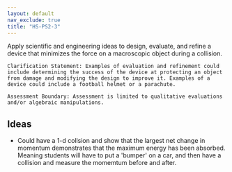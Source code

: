 ```yaml
---
layout: default
nav_exclude: true
title: "HS-PS2-3"
---
```

<script src="https://cdn.mathjax.org/mathjax/latest/MathJax.js?config=TeX-AMS-MML_HTMLorMML" type="text/javascript"></script>

<!--<center>
<img src="images/pt-row-col.png" alt="drawing" width="90%"/>
</center>
-->
Apply scientific and engineering ideas to design, evaluate, and refine a device that minimizes the force on a
macroscopic object during a collision.

<!--more-->

    Clarification Statement: Examples of evaluation and refinement could include determining the success of the device at protecting an object from damage and modifying the design to improve it. Examples of a device could include a football helmet or a parachute.

    Assessment Boundary: Assessment is limited to qualitative evaluations and/or algebraic manipulations.

## Ideas
  * Could have a 1-d collsion and show that the largest net change in momentum demonstrates that the maximum energy has been absorbed.  Meaning students will have to put a 'bumper' on a car, and then have a collision and measure the momemtum before and after.
